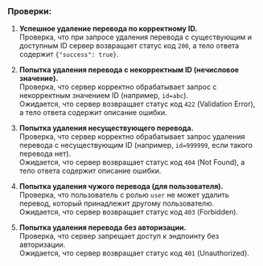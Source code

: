 ### Проверки:

1. **Успешное удаление перевода по корректному ID.**  
   Проверка, что при запросе удаления перевода с существующим и доступным ID сервер возвращает статус код `200`, а тело ответа содержит `{"success": true}`.

2. **Попытка удаления перевода с некорректным ID (нечисловое значение).**  
   Проверка, что сервер корректно обрабатывает запрос с некорректным значением ID (например, `id=abc`).  
   Ожидается, что сервер возвращает статус код `422` (Validation Error), а тело ответа содержит описание ошибки.

3. **Попытка удаления несуществующего перевода.**  
   Проверка, что сервер корректно обрабатывает запрос удаления перевода с несуществующим ID (например, `id=999999`, если такого перевода нет).  
   Ожидается, что сервер возвращает статус код `404` (Not Found), а тело ответа содержит описание ошибки.

4. **Попытка удаления чужого перевода (для пользователя).**  
   Проверка, что пользователь с ролью `user` не может удалить перевод, который принадлежит другому пользователю.  
   Ожидается, что сервер возвращает статус код `403` (Forbidden).

5. **Попытка удаления перевода без авторизации.**  
   Проверка, что сервер запрещает доступ к эндпоинту без авторизации.  
   Ожидается, что сервер возвращает статус код `401` (Unauthorized).

